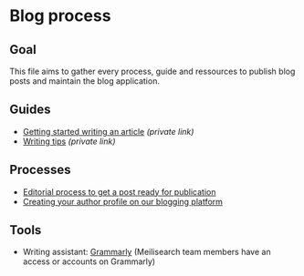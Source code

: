 # Blog process

## Goal
This file aims to gather every process, guide and ressources to publish blog posts and maintain the blog application.

## Guides
- [Getting started writing an article](https://www.notion.so/meilisearch/Laur-ne-0ada9d89f77845e09b32c6ffa722ef88) _(private link)_
- [Writing tips](https://www.notion.so/meilisearch/Writing-tips-7933a8e00d45478e83ee99ef23c3dc9c) _(private link)_

## Processes
- [Editorial process to get a post ready for publication](https://github.com/meilisearch/devrel/blob/main/process/posts_editorial_process.md)
- [Creating your author profile on our blogging platform](https://github.com/meilisearch/devrel/blob/main/process/blog_profile_creation.md)

## Tools
- Writing assistant: [Grammarly](https://www.grammarly.com/) (Meilisearch team members have an access or accounts on Grammarly)

